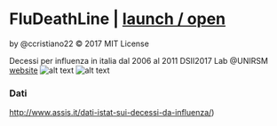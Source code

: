 # FluDeathLine | [launch / open](http://dsii-2017-unirsm.github.io/ccristiano22/FluDeathLine)
by @ccristiano22 © 2017 MIT License

Decessi per influenza in italia dal 2006 al 2011 
DSII2017 Lab @UNIRSM [website](http://dsii-2017-unirsm.github.io)
![alt text](http://i.imgur.com/PoRRhvi.png)
![alt text](https://i.imgur.com/Y4nZOf1.jpg)
### Dati ###
http://www.assis.it/dati-istat-sui-decessi-da-influenza/)
